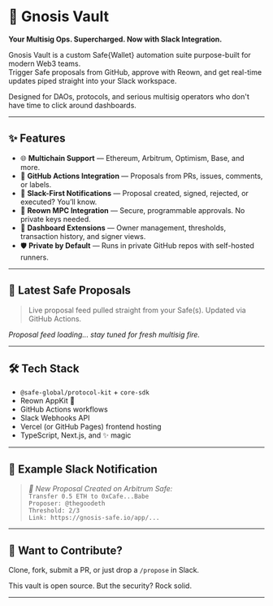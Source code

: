 # 🔐 Gnosis Vault

**Your Multisig Ops. Supercharged. Now with Slack Integration.**

Gnosis Vault is a custom Safe{Wallet} automation suite purpose-built for modern Web3 teams.  
Trigger Safe proposals from GitHub, approve with Reown, and get real-time updates piped straight into your Slack workspace.

Designed for DAOs, protocols, and serious multisig operators who don't have time to click around dashboards.

---

## ✨ Features

- 🌐 **Multichain Support** — Ethereum, Arbitrum, Optimism, Base, and more.
- 🤖 **GitHub Actions Integration** — Proposals from PRs, issues, comments, or labels.
- 💬 **Slack-First Notifications** — Proposal created, signed, rejected, or executed? You’ll know.
- 🔐 **Reown MPC Integration** — Secure, programmable approvals. No private keys needed.
- 🧩 **Dashboard Extensions** — Owner management, thresholds, transaction history, and signer views.
- 🛡️ **Private by Default** — Runs in private GitHub repos with self-hosted runners.

---

## 🧾 Latest Safe Proposals

> Live proposal feed pulled straight from your Safe(s). Updated via GitHub Actions.

<!--START_SAFE_PROPOSALS-->
_Proposal feed loading... stay tuned for fresh multisig fire._
<!--END_SAFE_PROPOSALS-->

---

## 🛠️ Tech Stack

- `@safe-global/protocol-kit` + `core-sdk`
- Reown AppKit 🔮
- GitHub Actions workflows
- Slack Webhooks API
- Vercel (or GitHub Pages) frontend hosting
- TypeScript, Next.js, and ✨ magic

---

## 🧪 Example Slack Notification

> _🧠 New Proposal Created on Arbitrum Safe:_  
> `Transfer 0.5 ETH to 0xCafe...Babe`  
> `Proposer: @thegoodeth`  
> `Threshold: 2/3`  
> `Link: https://gnosis-safe.io/app/...`

---

## 🧙 Want to Contribute?

Clone, fork, submit a PR, or just drop a `/propose` in Slack.

This vault is open source. But the security? Rock solid.

---
